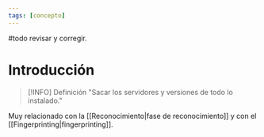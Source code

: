 ```yaml
---
tags: [concepto]
---
```


#todo revisar y corregir.

# Introducción
> [!INFO] Definición
> "Sacar los servidores y versiones de todo lo instalado."

Muy relacionado con la [[Reconocimiento|fase de reconocimiento]] y con el [[Fingerprinting|fingerprinting]].
